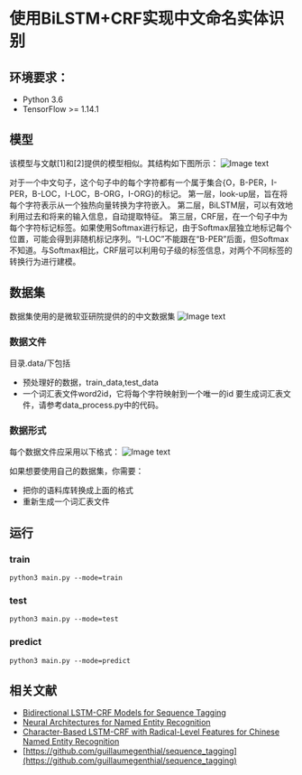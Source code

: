 # 使用BiLSTM+CRF实现中文命名实体识别
## 环境要求：
 - Python 3.6
 - TensorFlow >= 1.14.1
## 模型
该模型与文献[1]和[2]提供的模型相似。其结构如下图所示：
![Image text](https://github.com/jma-code/NER/blob/master/image_store/network.png)

对于一个中文句子，这个句子中的每个字符都有一个属于集合{O，B-PER，I-PER，B-LOC，I-LOC，B-ORG，I-ORG}的标记。
第一层，look-up层，旨在将每个字符表示从一个独热向量转换为字符嵌入。
第二层，BiLSTM层，可以有效地利用过去和将来的输入信息，自动提取特征。
第三层，CRF层，在一个句子中为每个字符标记标签。如果使用Softmax进行标记，由于Softmax层独立地标记每个位置，可能会得到非随机标记序列。“I-LOC”不能跟在“B-PER”后面，但Softmax不知道。与Softmax相比，CRF层可以利用句子级的标签信息，对两个不同标签的转换行为进行建模。

## 数据集
数据集使用的是微软亚研院提供的的中文数据集
![Image text](https://github.com/jma-code/NER/blob/master/image_store/corpus.png)

### 数据文件
目录.data/下包括
+ 预处理好的数据，train_data,test_data
+ 一个词汇表文件word2id，它将每个字符映射到一个唯一的id
要生成词汇表文件，请参考data_process.py中的代码。

### 数据形式
每个数据文件应采用以下格式：
![Image text](https://github.com/jma-code/NER/blob/master/image_store/datadescrib.png)

如果想要使用自己的数据集，你需要：
+ 把你的语料库转换成上面的格式
+ 重新生成一个词汇表文件

## 运行

### train
``` 
python3 main.py --mode=train
```

### test
```
python3 main.py --mode=test
```

### predict
```
python3 main.py --mode=predict
```

## 相关文献
+ [Bidirectional LSTM-CRF Models for Sequence Tagging](https://arxiv.org/pdf/1508.01991v1.pdf)
+ [Neural Architectures for Named Entity Recognition](https://www.aclweb.org/anthology/N16-1030/)
+ [Character-Based LSTM-CRF with Radical-Level Features for Chinese Named Entity Recognition](https://link.springer.com/chapter/10.1007/978-3-319-50496-4_20)
+ [https://github.com/guillaumegenthial/sequence_tagging](https://github.com/guillaumegenthial/sequence_tagging)
